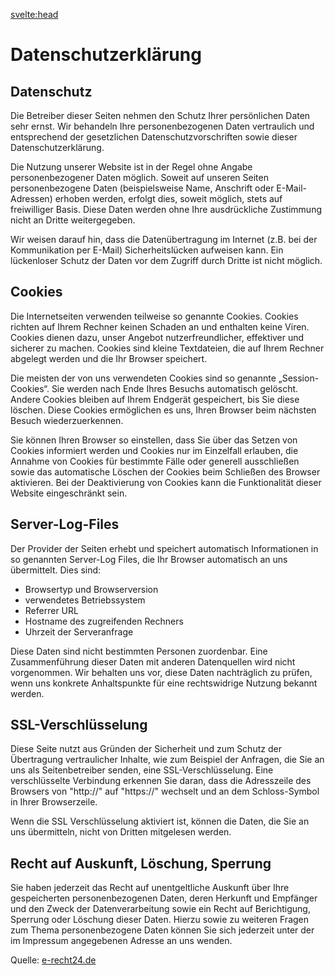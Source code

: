 <svelte:head>

<title>Datenschutz – Zeltlager – FT München Gern e.V.</title>
</svelte:head>

<div class="content">

# Datenschutzerklärung

## Datenschutz

Die Betreiber dieser Seiten nehmen den Schutz Ihrer pers&ouml;nlichen Daten sehr ernst. Wir behandeln Ihre personenbezogenen
Daten vertraulich und entsprechend der gesetzlichen Datenschutzvorschriften sowie dieser Datenschutzerkl&auml;rung.

Die Nutzung unserer Website ist in der Regel ohne Angabe personenbezogener Daten m&ouml;glich. Soweit auf unseren Seiten
personenbezogene Daten (beispielsweise Name, Anschrift oder E-Mail-Adressen) erhoben werden, erfolgt dies, soweit m&ouml;glich,
stets auf freiwilliger Basis. Diese Daten werden ohne Ihre ausdr&uuml;ckliche Zustimmung nicht an Dritte weitergegeben.

Wir weisen darauf hin, dass die Daten&uuml;bertragung im Internet (z.B. bei der Kommunikation per E-Mail) Sicherheitsl&uuml;cken
aufweisen kann. Ein l&uuml;ckenloser Schutz der Daten vor dem Zugriff durch Dritte ist nicht m&ouml;glich.

## Cookies

Die Internetseiten verwenden teilweise so genannte Cookies. Cookies richten auf Ihrem Rechner keinen Schaden an und enthalten
keine Viren. Cookies dienen dazu, unser Angebot nutzerfreundlicher, effektiver und sicherer zu machen. Cookies sind kleine
Textdateien, die auf Ihrem Rechner abgelegt werden und die Ihr Browser speichert.

Die meisten der von uns verwendeten Cookies sind so genannte „Session-Cookies“. Sie werden nach Ende Ihres Besuchs automatisch
gel&ouml;scht. Andere Cookies bleiben auf Ihrem Endger&auml;t gespeichert, bis Sie diese l&ouml;schen. Diese Cookies
erm&ouml;glichen es uns, Ihren Browser beim n&auml;chsten Besuch wiederzuerkennen.

Sie k&ouml;nnen Ihren Browser so einstellen, dass Sie &uuml;ber das Setzen von Cookies informiert werden und Cookies nur
im Einzelfall erlauben, die Annahme von Cookies f&uuml;r bestimmte F&auml;lle oder generell ausschlie&szlig;en sowie
das automatische L&ouml;schen der Cookies beim Schlie&szlig;en des Browser aktivieren. Bei der Deaktivierung von Cookies
kann die Funktionalit&auml;t dieser Website eingeschr&auml;nkt sein.

## Server-Log-Files

Der Provider der Seiten erhebt und speichert automatisch Informationen in so genannten Server-Log Files, die Ihr Browser
automatisch an uns &uuml;bermittelt. Dies sind:

-   Browsertyp und Browserversion
-   verwendetes Betriebssystem
-   Referrer URL
-   Hostname des zugreifenden Rechners
-   Uhrzeit der Serveranfrage

Diese Daten sind nicht bestimmten Personen zuordenbar. Eine Zusammenf&uuml;hrung dieser Daten mit anderen Datenquellen wird
nicht vorgenommen. Wir behalten uns vor, diese Daten nachtr&auml;glich zu pr&uuml;fen, wenn uns konkrete Anhaltspunkte
f&uuml;r eine rechtswidrige Nutzung bekannt werden.

## SSL-Verschl&uuml;sselung

Diese Seite nutzt aus Gr&uuml;nden der Sicherheit und zum Schutz der &Uuml;bertragung vertraulicher Inhalte, wie zum Beispiel
der Anfragen, die Sie an uns als Seitenbetreiber senden, eine SSL-Verschl&uuml;sselung. Eine verschl&uuml;sselte Verbindung
erkennen Sie daran, dass die Adresszeile des Browsers von &quot;http://&quot; auf &quot;https://&quot; wechselt und an
dem Schloss-Symbol in Ihrer Browserzeile.

Wenn die SSL Verschl&uuml;sselung aktiviert ist, k&ouml;nnen die Daten, die Sie an uns &uuml;bermitteln, nicht von Dritten
mitgelesen werden.

## Recht auf Auskunft, L&ouml;schung, Sperrung

Sie haben jederzeit das Recht auf unentgeltliche Auskunft &uuml;ber Ihre gespeicherten personenbezogenen Daten, deren Herkunft
und Empf&auml;nger und den Zweck der Datenverarbeitung sowie ein Recht auf Berichtigung, Sperrung oder L&ouml;schung
dieser Daten. Hierzu sowie zu weiteren Fragen zum Thema personenbezogene Daten k&ouml;nnen Sie sich jederzeit unter der
im Impressum angegebenen Adresse an uns wenden.

Quelle: <a href="https://www.e-recht24.de" target="_blank">e-recht24.de</a>

</div>

